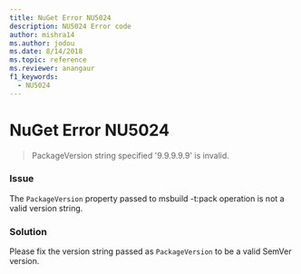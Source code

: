 ```yaml
---
title: NuGet Error NU5024
description: NU5024 Error code
author: mishra14
ms.author: jodou
ms.date: 8/14/2018
ms.topic: reference
ms.reviewer: anangaur
f1_keywords: 
  - NU5024
---
```


# NuGet Error NU5024
> PackageVersion string specified '9.9.9.9.9' is invalid.

### Issue

The `PackageVersion` property passed to msbuild -t:pack operation is not a valid version string.


### Solution

Please fix the version string passed as `PackageVersion` to be a valid SemVer version.

